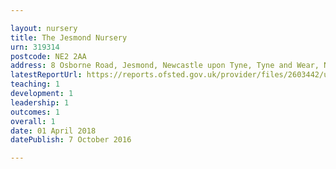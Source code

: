 ```yaml
---

layout: nursery
title: The Jesmond Nursery
urn: 319314
postcode: NE2 2AA
address: 8 Osborne Road, Jesmond, Newcastle upon Tyne, Tyne and Wear, NE2 2AA
latestReportUrl: https://reports.ofsted.gov.uk/provider/files/2603442/urn/319314.pdf
teaching: 1
development: 1
leadership: 1
outcomes: 1
overall: 1
date: 01 April 2018 
datePublish: 7 October 2016

---
```

